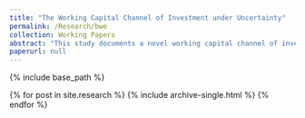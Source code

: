 ```yaml
---
title: "The Working Capital Channel of Investment under Uncertainty"
permalink: /Research/bwe
collection: Working Papers
abstract: "This study documents a novel working capital channel of investment under uncertainty, wherein uncertainty affects investment not through adjustment costs or irreversibility but through working capital and cash flows. The uncertainty comes from a prevalent supply chain phenomenon known as the bullwhip effect, where demand volatility is amplified upstream along the supply chain from retailers to raw materials suppliers. Analyzing a sample of over 155,000 supply chains, I find that a high bullwhip effect leads firms to increase their inventory levels, raising working capital demands and reducing cash available for investment, especially for financially constrained firms.This channel links the investment under uncertainty and investment-cash flow sensitivity literatures by showing how uncertainty can be transmitted through working capital and cash flow, ultimately impacting investment decisions. Additionally, this analysis is one of the first to link the well-known bullwhip effect to corporate finance and firms’ investment decisions." 
paperurl: null
---
```


{% include base_path %}


{% for post in site.research %}
  {% include archive-single.html %}
{% endfor %}
